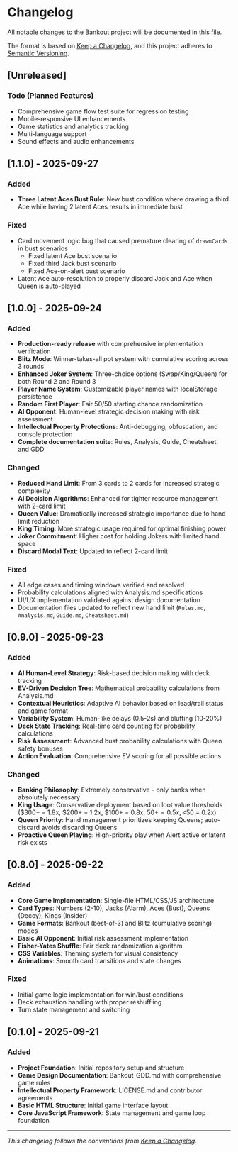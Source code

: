 
# Changelog

All notable changes to the Bankout project will be documented in this file.

The format is based on [Keep a Changelog](https://keepachangelog.com/en/1.0.0/),
and this project adheres to [Semantic Versioning](https://semver.org/spec/v2.0.0.html).

## [Unreleased]

### Todo (Planned Features)
- Comprehensive game flow test suite for regression testing
- Mobile-responsive UI enhancements
- Game statistics and analytics tracking
- Multi-language support
- Sound effects and audio enhancements

## [1.1.0] - 2025-09-27

### Added
- **Three Latent Aces Bust Rule**: New bust condition where drawing a third Ace while having 2 latent Aces results in immediate bust

### Fixed
- Card movement logic bug that caused premature clearing of `drawnCards` in bust scenarios
  - Fixed latent Ace bust scenario
  - Fixed third Jack bust scenario
  - Fixed Ace-on-alert bust scenario
- Latent Ace auto-resolution to properly discard Jack and Ace when Queen is auto-played

## [1.0.0] - 2025-09-24

### Added
- **Production-ready release** with comprehensive implementation verification
- **Blitz Mode**: Winner-takes-all pot system with cumulative scoring across 3 rounds
- **Enhanced Joker System**: Three-choice options (Swap/King/Queen) for both Round 2 and Round 3
- **Player Name System**: Customizable player names with localStorage persistence
- **Random First Player**: Fair 50/50 starting chance randomization
- **AI Opponent**: Human-level strategic decision making with risk assessment
- **Intellectual Property Protections**: Anti-debugging, obfuscation, and console protection
- **Complete documentation suite**: Rules, Analysis, Guide, Cheatsheet, and GDD

### Changed
- **Reduced Hand Limit**: From 3 cards to 2 cards for increased strategic complexity
- **AI Decision Algorithms**: Enhanced for tighter resource management with 2-card limit
- **Queen Value**: Dramatically increased strategic importance due to hand limit reduction
- **King Timing**: More strategic usage required for optimal finishing power
- **Joker Commitment**: Higher cost for holding Jokers with limited hand space
- **Discard Modal Text**: Updated to reflect 2-card limit

### Fixed
- All edge cases and timing windows verified and resolved
- Probability calculations aligned with Analysis.md specifications
- UI/UX implementation validated against design documentation
- Documentation files updated to reflect new hand limit (`Rules.md`, `Analysis.md`, `Guide.md`, `Cheatsheet.md`)

## [0.9.0] - 2025-09-23

### Added
- **AI Human-Level Strategy**: Risk-based decision making with deck tracking
- **EV-Driven Decision Tree**: Mathematical probability calculations from Analysis.md
- **Contextual Heuristics**: Adaptive AI behavior based on lead/trail status and game format
- **Variability System**: Human-like delays (0.5-2s) and bluffing (10-20%)
- **Deck State Tracking**: Real-time card counting for probability calculations
- **Risk Assessment**: Advanced bust probability calculations with Queen safety bonuses
- **Action Evaluation**: Comprehensive EV scoring for all possible actions


### Changed
- **Banking Philosophy**: Extremely conservative - only banks when absolutely necessary
- **King Usage**: Conservative deployment based on loot value thresholds ($300+ = 1.8x, $200+ = 1.2x, $100+ = 0.8x, $50+ = 0.5x, <$50 = 0.2x)
- **Queen Priority**: Hand management prioritizes keeping Queens; auto-discard avoids discarding Queens
- **Proactive Queen Playing**: High-priority play when Alert active or latent risk exists

## [0.8.0] - 2025-09-22

### Added
- **Core Game Implementation**: Single-file HTML/CSS/JS architecture
- **Card Types**: Numbers (2-10), Jacks (Alarm), Aces (Bust), Queens (Decoy), Kings (Insider)
- **Game Formats**: Bankout (best-of-3) and Blitz (cumulative scoring) modes
- **Basic AI Opponent**: Initial risk assessment implementation
- **Fisher-Yates Shuffle**: Fair deck randomization algorithm
- **CSS Variables**: Theming system for visual consistency
- **Animations**: Smooth card transitions and state changes

### Fixed
- Initial game logic implementation for win/bust conditions
- Deck exhaustion handling with proper reshuffling
- Turn state management and switching

## [0.1.0] - 2025-09-21

### Added
- **Project Foundation**: Initial repository setup and structure
- **Game Design Documentation**: Bankout_GDD.md with comprehensive game rules
- **Intellectual Property Framework**: LICENSE.md and contributor agreements
- **Basic HTML Structure**: Initial game interface layout
- **Core JavaScript Framework**: State management and game loop foundation

---
*This changelog follows the conventions from [Keep a Changelog](https://keepachangelog.com/en/1.0.0/).*